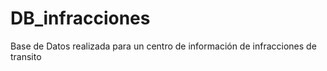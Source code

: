 # DB_infracciones
Base de Datos realizada para un centro de información de infracciones de transito

